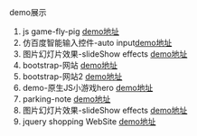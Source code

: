 demo展示

1. js game-fly-pig  [demo地址](https://pressuregit.github.io/project/demo-flappy-pig/)
2. 仿百度智能输入控件-auto input[demo地址](https://pressuregit.github.io/projects-show/autoInput-Component/)
3. 图片幻灯片效果-slideShow effects [demo地址](https://pressuregit.github.io/projects-show/imageZoom/)
4. bootstrap-网站  [demo地址](https://pressuregit.github.io/projects-show/bootstrap-%E7%BD%91%E7%AB%99/)
5. bootstrap-网站2 [demo地址](https://pressuregit.github.io/projects-show/bootstrap-%E7%BD%91%E7%AB%992/)
6. demo-原生JS小游戏hero [demo地址](https://pressuregit.github.io/projects-show/demo-%E5%8E%9F%E7%94%9FJS%E5%B0%8F%E6%B8%B8%E6%88%8Fhero/)
7. parking-note [demo地址](https://pressuregit.github.io/projects-show/parking-note/)
8. 图片幻灯片效果-slideShow effects [demo地址](https://pressuregit.github.io/projects-show/slideSho-efects/)
9. jquery shopping WebSite [demo地址](https://pressuregit.github.io/projects-show/jquery-website%20shopping/)